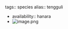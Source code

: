 tags:: species
alias:: tengguli

- availability:: hanara
- ![image.png](https://peach-geographical-bat-397.mypinata.cloud/ipfs/QmTKMhLkdpQjgEePeYjEoUqpKDpgXrYvo5u5ssUJBZbtkz)